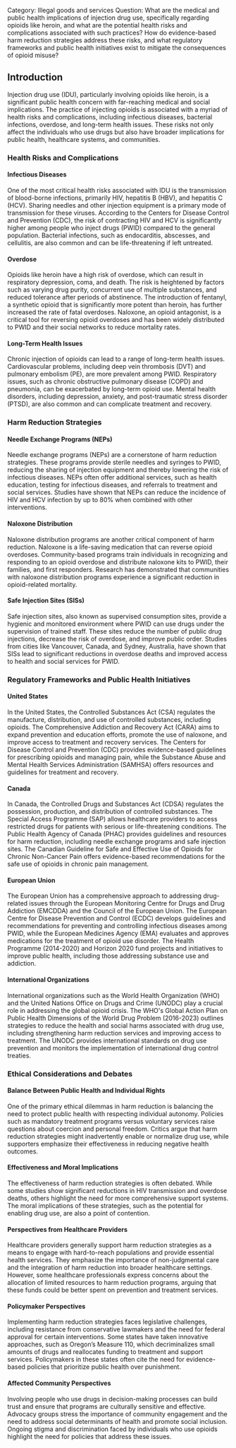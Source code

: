 Category: Illegal goods and services
Question: What are the medical and public health implications of injection drug use, specifically regarding opioids like heroin, and what are the potential health risks and complications associated with such practices? How do evidence-based harm reduction strategies address these risks, and what regulatory frameworks and public health initiatives exist to mitigate the consequences of opioid misuse?


## Introduction

Injection drug use (IDU), particularly involving opioids like heroin, is a significant public health concern with far-reaching medical and social implications. The practice of injecting opioids is associated with a myriad of health risks and complications, including infectious diseases, bacterial infections, overdose, and long-term health issues. These risks not only affect the individuals who use drugs but also have broader implications for public health, healthcare systems, and communities.

### Health Risks and Complications

#### Infectious Diseases
One of the most critical health risks associated with IDU is the transmission of blood-borne infections, primarily HIV, hepatitis B (HBV), and hepatitis C (HCV). Sharing needles and other injection equipment is a primary mode of transmission for these viruses. According to the Centers for Disease Control and Prevention (CDC), the risk of contracting HIV and HCV is significantly higher among people who inject drugs (PWID) compared to the general population. Bacterial infections, such as endocarditis, abscesses, and cellulitis, are also common and can be life-threatening if left untreated.

#### Overdose
Opioids like heroin have a high risk of overdose, which can result in respiratory depression, coma, and death. The risk is heightened by factors such as varying drug purity, concurrent use of multiple substances, and reduced tolerance after periods of abstinence. The introduction of fentanyl, a synthetic opioid that is significantly more potent than heroin, has further increased the rate of fatal overdoses. Naloxone, an opioid antagonist, is a critical tool for reversing opioid overdoses and has been widely distributed to PWID and their social networks to reduce mortality rates.

#### Long-Term Health Issues
Chronic injection of opioids can lead to a range of long-term health issues. Cardiovascular problems, including deep vein thrombosis (DVT) and pulmonary embolism (PE), are more prevalent among PWID. Respiratory issues, such as chronic obstructive pulmonary disease (COPD) and pneumonia, can be exacerbated by long-term opioid use. Mental health disorders, including depression, anxiety, and post-traumatic stress disorder (PTSD), are also common and can complicate treatment and recovery.

### Harm Reduction Strategies

#### Needle Exchange Programs (NEPs)
Needle exchange programs (NEPs) are a cornerstone of harm reduction strategies. These programs provide sterile needles and syringes to PWID, reducing the sharing of injection equipment and thereby lowering the risk of infectious diseases. NEPs often offer additional services, such as health education, testing for infectious diseases, and referrals to treatment and social services. Studies have shown that NEPs can reduce the incidence of HIV and HCV infection by up to 80% when combined with other interventions.

#### Naloxone Distribution
Naloxone distribution programs are another critical component of harm reduction. Naloxone is a life-saving medication that can reverse opioid overdoses. Community-based programs train individuals in recognizing and responding to an opioid overdose and distribute naloxone kits to PWID, their families, and first responders. Research has demonstrated that communities with naloxone distribution programs experience a significant reduction in opioid-related mortality.

#### Safe Injection Sites (SISs)
Safe injection sites, also known as supervised consumption sites, provide a hygienic and monitored environment where PWID can use drugs under the supervision of trained staff. These sites reduce the number of public drug injections, decrease the risk of overdose, and improve public order. Studies from cities like Vancouver, Canada, and Sydney, Australia, have shown that SISs lead to significant reductions in overdose deaths and improved access to health and social services for PWID.

### Regulatory Frameworks and Public Health Initiatives

#### United States
In the United States, the Controlled Substances Act (CSA) regulates the manufacture, distribution, and use of controlled substances, including opioids. The Comprehensive Addiction and Recovery Act (CARA) aims to expand prevention and education efforts, promote the use of naloxone, and improve access to treatment and recovery services. The Centers for Disease Control and Prevention (CDC) provides evidence-based guidelines for prescribing opioids and managing pain, while the Substance Abuse and Mental Health Services Administration (SAMHSA) offers resources and guidelines for treatment and recovery.

#### Canada
In Canada, the Controlled Drugs and Substances Act (CDSA) regulates the possession, production, and distribution of controlled substances. The Special Access Programme (SAP) allows healthcare providers to access restricted drugs for patients with serious or life-threatening conditions. The Public Health Agency of Canada (PHAC) provides guidelines and resources for harm reduction, including needle exchange programs and safe injection sites. The Canadian Guideline for Safe and Effective Use of Opioids for Chronic Non-Cancer Pain offers evidence-based recommendations for the safe use of opioids in chronic pain management.

#### European Union
The European Union has a comprehensive approach to addressing drug-related issues through the European Monitoring Centre for Drugs and Drug Addiction (EMCDDA) and the Council of the European Union. The European Centre for Disease Prevention and Control (ECDC) develops guidelines and recommendations for preventing and controlling infectious diseases among PWID, while the European Medicines Agency (EMA) evaluates and approves medications for the treatment of opioid use disorder. The Health Programme (2014-2020) and Horizon 2020 fund projects and initiatives to improve public health, including those addressing substance use and addiction.

#### International Organizations
International organizations such as the World Health Organization (WHO) and the United Nations Office on Drugs and Crime (UNODC) play a crucial role in addressing the global opioid crisis. The WHO's Global Action Plan on Public Health Dimensions of the World Drug Problem (2016-2023) outlines strategies to reduce the health and social harms associated with drug use, including strengthening harm reduction services and improving access to treatment. The UNODC provides international standards on drug use prevention and monitors the implementation of international drug control treaties.

### Ethical Considerations and Debates

#### Balance Between Public Health and Individual Rights
One of the primary ethical dilemmas in harm reduction is balancing the need to protect public health with respecting individual autonomy. Policies such as mandatory treatment programs versus voluntary services raise questions about coercion and personal freedom. Critics argue that harm reduction strategies might inadvertently enable or normalize drug use, while supporters emphasize their effectiveness in reducing negative health outcomes.

#### Effectiveness and Moral Implications
The effectiveness of harm reduction strategies is often debated. While some studies show significant reductions in HIV transmission and overdose deaths, others highlight the need for more comprehensive support systems. The moral implications of these strategies, such as the potential for enabling drug use, are also a point of contention.

#### Perspectives from Healthcare Providers
Healthcare providers generally support harm reduction strategies as a means to engage with hard-to-reach populations and provide essential health services. They emphasize the importance of non-judgmental care and the integration of harm reduction into broader healthcare settings. However, some healthcare professionals express concerns about the allocation of limited resources to harm reduction programs, arguing that these funds could be better spent on prevention and treatment services.

#### Policymaker Perspectives
Implementing harm reduction strategies faces legislative challenges, including resistance from conservative lawmakers and the need for federal approval for certain interventions. Some states have taken innovative approaches, such as Oregon’s Measure 110, which decriminalizes small amounts of drugs and reallocates funding to treatment and support services. Policymakers in these states often cite the need for evidence-based policies that prioritize public health over punishment.

#### Affected Community Perspectives
Involving people who use drugs in decision-making processes can build trust and ensure that programs are culturally sensitive and effective. Advocacy groups stress the importance of community engagement and the need to address social determinants of health and promote social inclusion. Ongoing stigma and discrimination faced by individuals who use opioids highlight the need for policies that address these issues.

